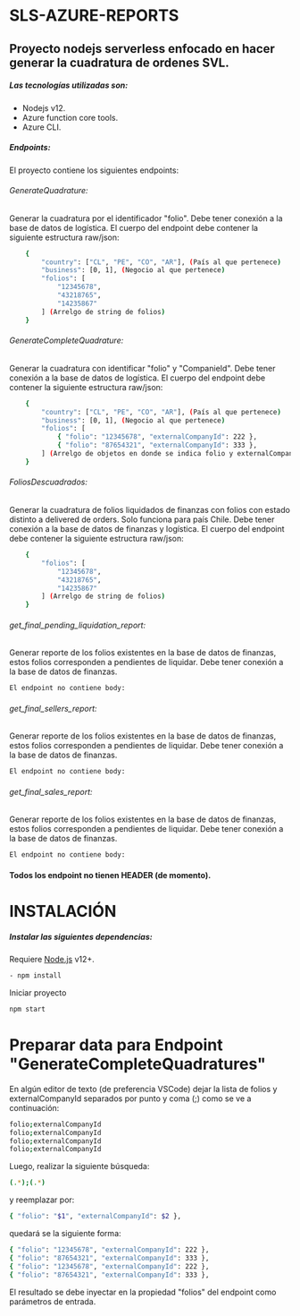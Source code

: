 # SLS-AZURE-REPORTS
## Proyecto nodejs serverless enfocado en hacer generar la cuadratura de ordenes SVL.
##### Las tecnologías utilizadas son:
- Nodejs v12.
- Azure function core tools.
- Azure CLI.

##### Endpoints:
El proyecto contiene los siguientes endpoints:

###### GenerateQuadrature:
Generar la cuadratura por el identificador "folio".
Debe tener conexión a la base de datos de logística.
El cuerpo del endpoint debe contener la siguiente estructura raw/json:
```sh
    {
        "country": ["CL", "PE", "CO", "AR"], (País al que pertenece)
        "business": [0, 1], (Negocio al que pertenece)
        "folios": [
            "12345678",
            "43218765",
            "14235867"
        ] (Arrelgo de string de folios)
    }
```

###### GenerateCompleteQuadrature:
Generar la cuadratura con identificar "folio" y "CompanieId".
Debe tener conexión a la base de datos de logística.
El cuerpo del endpoint debe contener la siguiente estructura raw/json:
```sh
    {
        "country": ["CL", "PE", "CO", "AR"], (País al que pertenece)
        "business": [0, 1], (Negocio al que pertenece)
        "folios": [
            { "folio": "12345678", "externalCompanyId": 222 },
            { "folio": "87654321", "externalCompanyId": 333 },
        ] (Arrelgo de objetos en donde se indica folio y externalCompanyId)
    }
```

###### FoliosDescuadrados:
Generar la cuadratura de folios liquidados de finanzas con folios con estado distinto a delivered de orders. Solo funciona para país Chile.
Debe tener conexión a la base de datos de finanzas y logística.
El cuerpo del endpoint debe contener la siguiente estructura raw/json:
```sh
    {
        "folios": [
            "12345678",
            "43218765",
            "14235867"
        ] (Arrelgo de string de folios)
    }
```

###### get_final_pending_liquidation_report:
Generar reporte de los folios existentes en la base de datos de finanzas, estos folios corresponden a pendientes de liquidar.
Debe tener conexión a la base de datos de finanzas.
```sh
El endpoint no contiene body:
```

###### get_final_sellers_report:
Generar reporte de los folios existentes en la base de datos de finanzas, estos folios corresponden a pendientes de liquidar.
Debe tener conexión a la base de datos de finanzas.
```sh
El endpoint no contiene body:
```

###### get_final_sales_report:
Generar reporte de los folios existentes en la base de datos de finanzas, estos folios corresponden a pendientes de liquidar.
Debe tener conexión a la base de datos de finanzas.
```sh
El endpoint no contiene body:
```

#### Todos los endpoint no tienen HEADER (de momento).

# INSTALACIÓN
##### Instalar las siguientes dependencias:
Requiere [Node.js](https://nodejs.org/) v12+.
```sh
- npm install
```
Iniciar proyecto

```sh
npm start
```
# Preparar data para Endpoint "GenerateCompleteQuadratures"
En algún editor de texto (de preferencia VSCode) dejar la lista de folios y externalCompanyId separados por punto y coma (;) como se ve a continuación:
```sh
folio;externalCompanyId
folio;externalCompanyId
folio;externalCompanyId
folio;externalCompanyId
```
Luego, realizar la siguiente búsqueda:
```sh
(.*);(.*)
```
y reemplazar por:
```sh
{ "folio": "$1", "externalCompanyId": $2 },
```
quedará se la siguiente forma:
```sh
{ "folio": "12345678", "externalCompanyId": 222 },
{ "folio": "87654321", "externalCompanyId": 333 },
{ "folio": "12345678", "externalCompanyId": 222 },
{ "folio": "87654321", "externalCompanyId": 333 },
```
El resultado se debe inyectar en la propiedad "folios" del endpoint como parámetros de entrada.